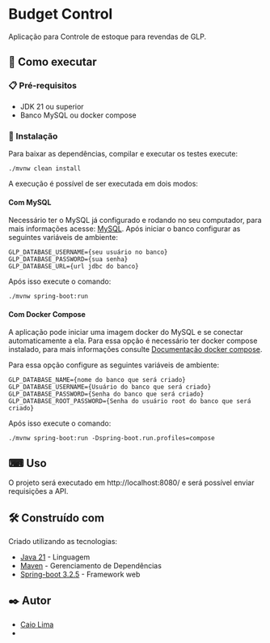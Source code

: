 # Budget Control

Aplicação para Controle de estoque para revendas de GLP.

## 🚀 Como executar

### 📋 Pré-requisitos

* JDK 21 ou superior
* Banco MySQL ou docker compose

### 🔧 Instalação

Para baixar as dependências, compilar e executar os testes execute:

```
./mvnw clean install
```

A execução é possível de ser executada em dois modos:

#### Com MySQL

Necessário ter o MySQL já configurado e rodando no seu computador, para mais informações acesse: [MySQL](https://www.mysql.com/).
Após iniciar o banco configurar as seguintes variáveis de ambiente:

```
GLP_DATABASE_USERNAME={seu usuário no banco}
GLP_DATABASE_PASSWORD={sua senha}
GLP_DATABASE_URL={url jdbc do banco}
```

Após isso execute o comando:

```
./mvnw spring-boot:run
```

#### Com Docker Compose

A aplicação pode iniciar uma imagem docker do MySQL e se conectar automaticamente a ela.
Para essa opção é necessário ter docker compose instalado, para mais informações consulte [Documentação docker compose](https://docs.docker.com/compose/).

Para essa opção configure as seguintes variáveis de ambiente:
```
GLP_DATABASE_NAME={nome do banco que será criado}
GLP_DATABASE_USERNAME={Usuário do banco que será criado}
GLP_DATABASE_PASSWORD={Senha do banco que será criado}
GLP_DATABASE_ROOT_PASSWORD={Senha do usuário root do banco que será criado}
```

Após isso execute o comando:

```
./mvnw spring-boot:run -Dspring-boot.run.profiles=compose
```

## ⌨ Uso

O projeto será executado em http://localhost:8080/ e será possível enviar requisições a API.

## 🛠️ Construído com

Criado utilizando as tecnologias:

* [Java 21](https://jdk.java.net/21/) - Linguagem
* [Maven](https://maven.apache.org/) - Gerenciamento de Dependências
* [Spring-boot 3.2.5](https://spring.io/projects/spring-boot/) - Framework web

## ✒️ Autor

* [Caio Lima](https://github.com/Caio042)
* 